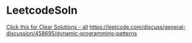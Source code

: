 # LeetcodeSoln
[Click this for Clear Solutions - all](https://www.notion.so/Coding-Leetcode_Solutions-Interview-Questions-d2be4f7c74cf4686a405ca4bd3acc802)
https://leetcode.com/discuss/general-discussion/458695/dynamic-programming-patterns
